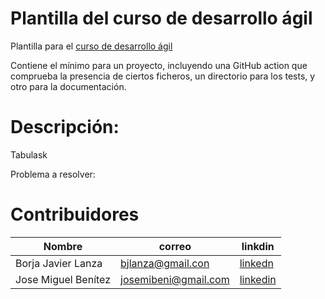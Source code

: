 # Plantilla del curso de desarrollo ágil

Plantilla para el [curso de desarrollo ágil](https://jj.github.io/curso-tdd)

Contiene el mínimo para un proyecto, incluyendo una GitHub action que
comprueba la presencia de ciertos ficheros, un directorio para los
tests, y otro para la documentación.

# Descripción:

Tabulask

Problema a resolver:

# Contribuidores

|Nombre |correo |linkdin|
|---|---|---|
|Borja Javier Lanza |bjlanza@gmail.con|[linkedn](https://www.linkedin.com/in/bjlanza/)|
|Jose Miguel Benítez|josemibeni@gmail.com|[linkedin](https://www.linkedin.com/in/jose-miguel-ben%C3%ADtez/)|
